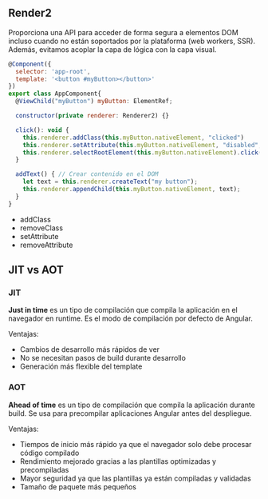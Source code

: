 ## Render2

Proporciona una API para acceder de forma segura a elementos DOM incluso cuando no están soportados por la plataforma (web workers, SSR). Además, evitamos acoplar la capa de lógica con la capa visual.

```js
@Component({
  selector: 'app-root',
  template: '<button #myButton></button>'
})
export class AppComponent{
  @ViewChild("myButton") myButton: ElementRef;

  constructor(private renderer: Renderer2) {}

  click(): void {
    this.renderer.addClass(this.myButton.nativeElement, "clicked")
    this.renderer.setAttribute(this.myButton.nativeElement, "disabled", "true");
    this.renderer.selectRootElement(this.myButton.nativeElement).click(); // llamar un metodo
  }

  addText() { // Crear contenido en el DOM
    let text = this.renderer.createText("my button");
    this.renderer.appendChild(this.myButton.nativeElement, text);
  }
}
```

- addClass
- removeClass
- setAttribute
- removeAttribute

## JIT vs AOT

### JIT

**Just in time** es un tipo de compilación que compila la aplicación en el navegador en runtime. Es el modo de compilación por defecto de Angular.

Ventajas:

- Cambios de desarrollo más rápidos de ver
- No se necesitan pasos de build durante desarrollo
- Generación más flexible del template

### AOT

**Ahead of time** es un tipo de compilación que compila la aplicación durante build. Se usa para precompilar aplicaciones Angular antes del despliegue.

Ventajas:
- Tiempos de inicio más rápido ya que el navegador solo debe procesar código compilado
- Rendimiento mejorado gracias a las plantillas optimizadas y precompiladas
- Mayor seguridad ya que las plantillas ya están compiladas y validadas
- Tamaño de paquete más pequeños
